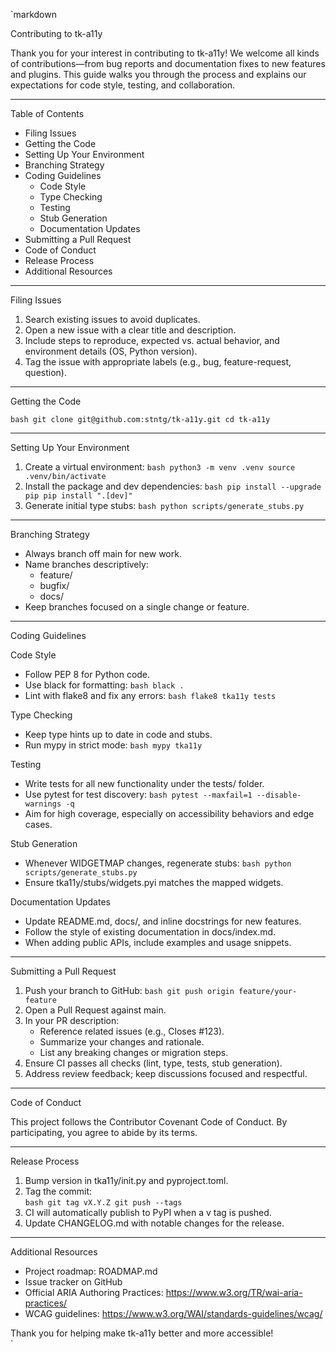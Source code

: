 `markdown

Contributing to tk-a11y

Thank you for your interest in contributing to tk-a11y! We welcome all kinds of contributions—from bug reports and documentation fixes to new features and plugins. This guide walks you through the process and explains our expectations for code style, testing, and collaboration.

---

Table of Contents

- Filing Issues  
- Getting the Code  
- Setting Up Your Environment  
- Branching Strategy  
- Coding Guidelines  
  - Code Style  
  - Type Checking  
  - Testing  
  - Stub Generation  
  - Documentation Updates  
- Submitting a Pull Request  
- Code of Conduct  
- Release Process  
- Additional Resources

---

Filing Issues

1. Search existing issues to avoid duplicates.  
2. Open a new issue with a clear title and description.  
3. Include steps to reproduce, expected vs. actual behavior, and environment details (OS, Python version).  
4. Tag the issue with appropriate labels (e.g., bug, feature-request, question).

---

Getting the Code

`bash
git clone git@github.com:stntg/tk-a11y.git
cd tk-a11y
`

---

Setting Up Your Environment

1. Create a virtual environment:
   `bash
   python3 -m venv .venv
   source .venv/bin/activate
   `
2. Install the package and dev dependencies:
   `bash
   pip install --upgrade pip
   pip install ".[dev]"
   `
3. Generate initial type stubs:
   `bash
   python scripts/generate_stubs.py
   `

---

Branching Strategy

- Always branch off main for new work.  
- Name branches descriptively:  
  - feature/<short-description>  
  - bugfix/<short-description>  
  - docs/<short-description>  
- Keep branches focused on a single change or feature.

---

Coding Guidelines

Code Style

- Follow PEP 8 for Python code.  
- Use black for formatting:
  `bash
  black .
  `
- Lint with flake8 and fix any errors:
  `bash
  flake8 tka11y tests
  `

Type Checking

- Keep type hints up to date in code and stubs.  
- Run mypy in strict mode:
  `bash
  mypy tka11y
  `

Testing

- Write tests for all new functionality under the tests/ folder.  
- Use pytest for test discovery:
  `bash
  pytest --maxfail=1 --disable-warnings -q
  `
- Aim for high coverage, especially on accessibility behaviors and edge cases.

Stub Generation

- Whenever WIDGETMAP changes, regenerate stubs:
  `bash
  python scripts/generate_stubs.py
  `
- Ensure tka11y/stubs/widgets.pyi matches the mapped widgets.

Documentation Updates

- Update README.md, docs/, and inline docstrings for new features.  
- Follow the style of existing documentation in docs/index.md.  
- When adding public APIs, include examples and usage snippets.

---

Submitting a Pull Request

1. Push your branch to GitHub:
   `bash
   git push origin feature/your-feature
   `
2. Open a Pull Request against main.  
3. In your PR description:
   - Reference related issues (e.g., Closes #123).  
   - Summarize your changes and rationale.  
   - List any breaking changes or migration steps.  
4. Ensure CI passes all checks (lint, type, tests, stub generation).  
5. Address review feedback; keep discussions focused and respectful.

---

Code of Conduct

This project follows the Contributor Covenant Code of Conduct. By participating, you agree to abide by its terms.

---

Release Process

1. Bump version in tka11y/init.py and pyproject.toml.  
2. Tag the commit:  
   `bash
   git tag vX.Y.Z
   git push --tags
   `
3. CI will automatically publish to PyPI when a v tag is pushed.  
4. Update CHANGELOG.md with notable changes for the release.

---

Additional Resources

- Project roadmap: ROADMAP.md  
- Issue tracker on GitHub  
- Official ARIA Authoring Practices: https://www.w3.org/TR/wai-aria-practices/  
- WCAG guidelines: https://www.w3.org/WAI/standards-guidelines/wcag/

Thank you for helping make tk-a11y better and more accessible!  
`